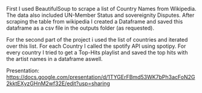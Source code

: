 First I used BeautifulSoup to scrape a list of Country Names from Wikipedia.
The data also included UN-Member Status and sovereignity Disputes.
After scraping the table from wikipedia I created a Dataframe and saved this dataframe as a csv file in the outputs folder (as requested).

For the second part of the project i used the list of countries and iterated over this list.
For each Country I called the spotify API using spotipy.
For every country I tried to get a Top-Hits playlist and saved the top hits with the artist names in a dataframe aswell.

Presentation:
https://docs.google.com/presentation/d/1TYGErFBmd53WK7bPh3acFoN2G2kktEXyzGHnM2wf32E/edit?usp=sharing
